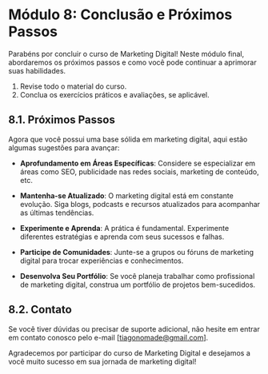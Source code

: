 # Módulo 8: Conclusão e Próximos Passos

Parabéns por concluir o curso de Marketing Digital! Neste módulo final, abordaremos os próximos passos e como você pode continuar a aprimorar suas habilidades.


1. Revise todo o material do curso.
2. Conclua os exercícios práticos e avaliações, se aplicável.
   
## 8.1. Próximos Passos

Agora que você possui uma base sólida em marketing digital, aqui estão algumas sugestões para avançar:

- **Aprofundamento em Áreas Específicas**: Considere se especializar em áreas como SEO, publicidade nas redes sociais, marketing de conteúdo, etc.

- **Mantenha-se Atualizado**: O marketing digital está em constante evolução. Siga blogs, podcasts e recursos atualizados para acompanhar as últimas tendências.

- **Experimente e Aprenda**: A prática é fundamental. Experimente diferentes estratégias e aprenda com seus sucessos e falhas.

- **Participe de Comunidades**: Junte-se a grupos ou fóruns de marketing digital para trocar experiências e conhecimentos.

- **Desenvolva Seu Portfólio**: Se você planeja trabalhar como profissional de marketing digital, construa um portfólio de projetos bem-sucedidos.

## 8.2. Contato

Se você tiver dúvidas ou precisar de suporte adicional, não hesite em entrar em contato conosco pelo e-mail [tiagonomade@gmail.com].

Agradecemos por participar do curso de Marketing Digital e desejamos a você muito sucesso em sua jornada de marketing digital!
